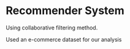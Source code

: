 
# Recommender System

Using collaborative filtering method.

Used an e-commerce dataset for our analysis
